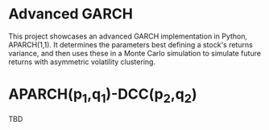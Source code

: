 # Advanced GARCH

This project showcases an advanced GARCH implementation in Python, APARCH(1,1). It determines the parameters best defining a stock's returns variance, and then uses these in a Monte Carlo simulation to simulate future returns with asymmetric volatility clustering.

# APARCH(p<sub>1</sub>,q<sub>1</sub>)-DCC(p<sub>2</sub>,q<sub>2</sub>)

TBD
